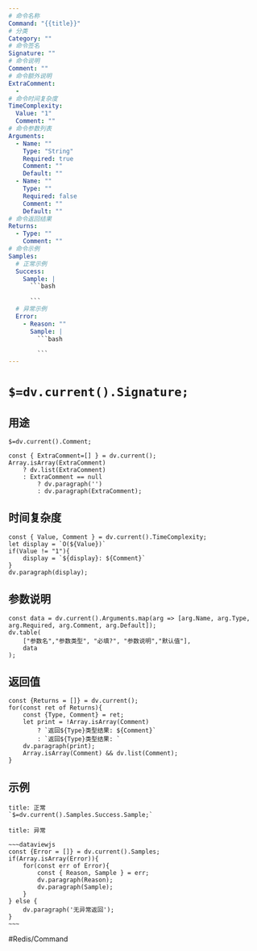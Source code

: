 ```yaml
---
# 命令名称
Command: "{{title}}"
# 分类
Category: ""
# 命令签名
Signature: ""
# 命令说明
Comment: ""
# 命令额外说明
ExtraComment:
  - 
# 命令时间复杂度
TimeComplexity:
  Value: "1"
  Comment: ""
# 命令参数列表
Arguments:
  - Name: ""
    Type: "String"
    Required: true
    Comment: ""
    Default: ""
  - Name: ""
    Type: ""
    Required: false
    Comment: ""
    Default: ""
# 命令返回结果
Returns:
  - Type: ""
    Comment: ""
# 命令示例
Samples:
  # 正常示例
  Success:
    Sample: |
      ```bash
      
      ```
  # 异常示例
  Error:
    - Reason: ""
      Sample: |
        ```bash
        
        ``` 
---
```


# `$=dv.current().Signature;`

## 用途
`$=dv.current().Comment;`

```dataviewjs
const { ExtraComment=[] } = dv.current();
Array.isArray(ExtraComment) 
	? dv.list(ExtraComment) 
	: ExtraComment == null 
		? dv.paragraph('') 
		: dv.paragraph(ExtraComment);
```

## 时间复杂度
```dataviewjs
const { Value, Comment } = dv.current().TimeComplexity;
let display = `O(${Value})`
if(Value != "1"){
	display = `${display}: ${Comment}`
}
dv.paragraph(display);
```

## 参数说明
```dataviewjs
const data = dv.current().Arguments.map(arg => [arg.Name, arg.Type, arg.Required, arg.Comment, arg.Default]);
dv.table(
	["参数名","参数类型", "必填?", "参数说明","默认值"],
	data
);
```

## 返回值
```dataviewjs
const {Returns = []} = dv.current();
for(const ret of Returns){
	const {Type, Comment} = ret;
	let print = !Array.isArray(Comment) 
		? `返回${Type}类型结果: ${Comment}`
		: `返回${Type}类型结果: `
	dv.paragraph(print);
	Array.isArray(Comment) && dv.list(Comment);
}
```

## 示例
```ad-success
title: 正常
`$=dv.current().Samples.Success.Sample;`
```

```ad-danger
title: 异常

~~~dataviewjs
const {Error = []} = dv.current().Samples;
if(Array.isArray(Error)){
	for(const err of Error){
		const { Reason, Sample } = err;
		dv.paragraph(Reason);
		dv.paragraph(Sample);
	}
} else {
	dv.paragraph('无异常返回');
}
~~~

```

#Redis/Command 